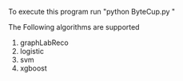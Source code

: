 To execute this program run "python ByteCup.py <algo name>"

The Following algorithms are supported 
1. graphLabReco
2. logistic
3. svm
4. xgboost
